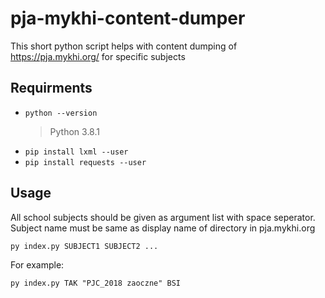 # pja-mykhi-content-dumper
This short python script helps with content dumping of https://pja.mykhi.org/ for specific subjects

## Requirments
- `python --version`
  > Python 3.8.1
- `pip install lxml --user`
- `pip install requests --user`

## Usage
All school subjects should be given as argument list with space seperator. Subject name must be same as display name of directory in pja.mykhi.org 

```
py index.py SUBJECT1 SUBJECT2 ...
```

For example:
```
py index.py TAK "PJC_2018 zaoczne" BSI
```
